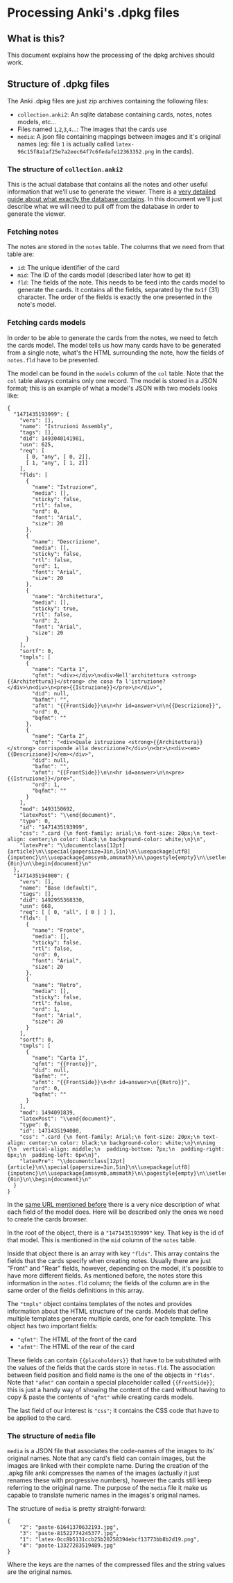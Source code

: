 # Processing Anki's .dpkg files
## What is this?
This document explains how the processing of the dpkg archives should work.

## Structure of .dpkg files

The Anki .dpkg files are just zip archives containing the following files:
* `collection.anki2`: An sqlite database containing cards, notes, notes models, etc...
* Files named `1`,`2`,`3`,`4`...: The images that the cards use 
* `media`: A json file containing mappings between images and it's original names (eg: file `1` is actually called `latex-96c15f8a1af25e7a2eec64f7c6fedafe12363352.png` in the cards).
 
### The structure of `collection.anki2`
This is the actual database that contains all the notes and other useful 
information that we'll use to generate the viewer. There is a
 [very detailed guide about what exactly the database contains](https://github.com/ankidroid/Anki-Android/wiki/Database-Structure).
In this document we'll just describe what we will need to pull off from the database in order to 
generate the viewer.

### Fetching notes
The notes are stored in the `notes` table. The columns that we need from that table are:
* `id`: The unique identifier of the card
* `mid`: The ID of the cards model (described later how to get it)
* `fld`: The fields of the note. This needs to be feed into the cards model to generate the cards.
         It contains all the fields, separated by the `0x1f` (31) character. The order of the fields 
         is exactly the one presented in the note's model.

### Fetching cards models
In order to be able to generate the cards from the notes, we need to fetch the cards model. The model tells us how many 
cards have to be generated from a single note, what's the HTML surrounding the note, how the fields of `notes.fld` have 
to be presented.
   
The model can be found in the `models` column of the `col` table. Note that the `col` table always contains only one 
record. The model is stored in a JSON format; this is an example of what a model's JSON with two models looks like:

```
{
  "1471435193999": {
    "vers": [],
    "name": "Istruzioni Assembly",
    "tags": [],
    "did": 1493040141981,
    "usn": 625,
    "req": [
      [ 0, "any", [ 0, 2]],
      [ 1, "any", [ 1, 2]]
    ],
    "flds": [
      {
        "name": "Istruzione",
        "media": [],
        "sticky": false,
        "rtl": false,
        "ord": 0,
        "font": "Arial",
        "size": 20
      },
      {
        "name": "Descrizione",
        "media": [],
        "sticky": false,
        "rtl": false,
        "ord": 1,
        "font": "Arial",
        "size": 20
      },
      {
        "name": "Architettura",
        "media": [],
        "sticky": true,
        "rtl": false,
        "ord": 2,
        "font": "Arial",
        "size": 20
      }
    ],
    "sortf": 0,
    "tmpls": [
      {
        "name": "Carta 1",
        "qfmt": "<div></div>\n<div>Nell'architettura <strong>{{Architettura}}</strong> che cosa fa l'istruzione?</div>\n<div>\n<pre>{{Istruzione}}</pre>\n</div>",
        "did": null,
        "bafmt": "",
        "afmt": "{{FrontSide}}\n\n<hr id=answer>\n\n{{Descrizione}}",
        "ord": 0,
        "bqfmt": ""
      },
      {
        "name": "Carta 2",
        "qfmt": "<div>Quale istruzione <strong>{{Architettura}}</strong> corrisponde alla descrizione?</div>\n<br>\n<div><em>{{Descrizione}}</em></div>",
        "did": null,
        "bafmt": "",
        "afmt": "{{FrontSide}}\n\n<hr id=answer>\n\n<pre>{{Istruzione}}</pre>",
        "ord": 1,
        "bqfmt": ""
      }
    ],
    "mod": 1493150692,
    "latexPost": "\\end{document}",
    "type": 0,
    "id": "1471435193999",
    "css": ".card {\n font-family: arial;\n font-size: 20px;\n text-align: center;\n color: black;\n background-color: white;\n}\n",
    "latexPre": "\\documentclass[12pt]{article}\n\\special{papersize=3in,5in}\n\\usepackage[utf8]{inputenc}\n\\usepackage{amssymb,amsmath}\n\\pagestyle{empty}\n\\setlength{\\parindent}{0in}\n\\begin{document}\n"
  },
  "1471435194000": {
    "vers": [],
    "name": "Base (default)",
    "tags": [],
    "did": 1492955368330,
    "usn": 668,
    "req": [ [ 0, "all", [ 0 ] ] ],
    "flds": [
      {
        "name": "Fronte",
        "media": [],
        "sticky": false,
        "rtl": false,
        "ord": 0,
        "font": "Arial",
        "size": 20
      },
      {
        "name": "Retro",
        "media": [],
        "sticky": false,
        "rtl": false,
        "ord": 1,
        "font": "Arial",
        "size": 20
      }
    ],
    "sortf": 0,
    "tmpls": [
      {
        "name": "Carta 1",
        "qfmt": "{{Fronte}}",
        "did": null,
        "bafmt": "",
        "afmt": "{{FrontSide}}\n<hr id=answer>\n{{Retro}}",
        "ord": 0,
        "bqfmt": ""
      }
    ],
    "mod": 1494091839,
    "latexPost": "\\end{document}",
    "type": 0,
    "id": 1471435194000,
    "css": ".card {\n font-family: Arial;\n font-size: 20px;\n text-align: center;\n color: black;\n background-color: white;\n}\n\nimg {\n  vertical-align: middle;\n  padding-bottom: 7px;\n  padding-right: 6px;\n  padding-left: 6px\n}",
    "latexPre": "\\documentclass[12pt]{article}\n\\special{papersize=3in,5in}\n\\usepackage[utf8]{inputenc}\n\\usepackage{amssymb,amsmath}\n\\pagestyle{empty}\n\\setlength{\\parindent}{0in}\n\\begin{document}\n"
  }
}
```

In the [same URL mentioned before](https://github.com/ankidroid/Anki-Android/wiki/Database-Structure#models-jsonobjects)
there is a very nice description of what each field of the model does. Here will be described only
the ones we need to create the cards browser.

In the root of the object, there is a `"1471435193999"` key. That key is the id of that model. 
This is mentioned in the `mid` column of the `notes` table.

Inside that object there is an array with key `"flds"`. This array contains the fields that
the cards specify when creating notes. Usually there are just "Front" and "Rear" fields, however,
depending on the model, it's possible to have more different fields. As mentioned before, the notes
store this information in the `notes.fld` column; the fields of the column are in the same order of 
the fields definitions in this array.

The `"tmpls"` object contains templates of the notes and provides information about the HTML 
structure of the cards. Models that define multiple templates generate multiple cards, one for 
each template. This object has two important fields:
* `"qfmt"`: The HTML of the front of the card
* `"afmt"`: The HTML of the rear of the card

These fields can contain `{{placeholders}}` that have to be substituted with the 
values of the fields that the cards store in `notes.fld`. The association between field position 
and field name is the one of the objects in `"flds"`. Note that `"afmt"` can contain a special 
placeholder called `{{FrontSide}}`; this is just a handy way of showing the content of the card 
without having to copy & paste the contents of `"qfmt"` while creating cards models.

The last field of our interest is `"css"`; it contains the CSS code that have to be applied to the 
card.

### The structure of `media` file
`media` is a JSON file that associates the code-names of the images to its' original names. Note 
that any card's field can contain images, but the images are linked with their complete name. 
During the creation of the .apkg file anki compresses the names of the images (actually it just 
renames these with progressive numbers), however the cards still keep referring to the original
name. The purpose of the `media` file it make us capable to translate numeric names in the 
images's original names.

The structure of `media` is pretty straight-forward:
 
```
{
    "2": "paste-61641370632193.jpg", 
    "3": "paste-81522774245377.jpg", 
    "1": "latex-0cc8b5131ccb25b20258394ebcf13773bb8b2d19.png", 
    "4": "paste-13327283519489.jpg"
}
```

Where the keys are the names of the compressed files and the string values are the original
names.
